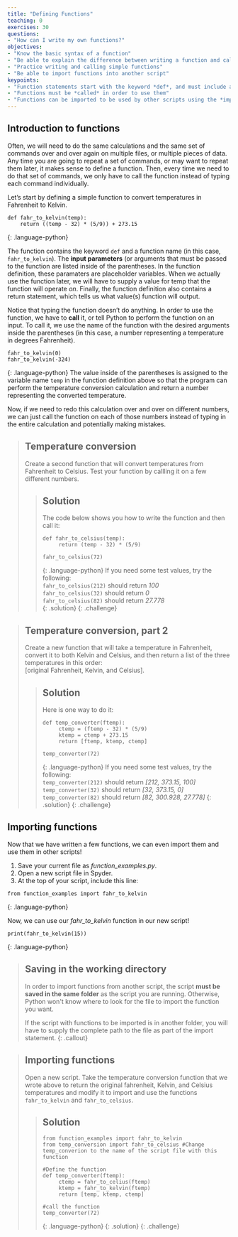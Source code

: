 ```yaml
---
title: "Defining Functions"
teaching: 0
exercises: 30
questions:
- "How can I write my own functions?"
objectives:
- "Know the basic syntax of a function"
- "Be able to explain the difference between writing a function and calling a function"
- "Practice writing and calling simple functions"
- "Be able to import functions into another script"
keypoints:
- "Function statements start with the keyword *def*, and must include a name, parameters, and a return statement"
- "Functions must be *called* in order to use them"
- "Functions can be imported to be used by other scripts using the *import* command"
---
```


## Introduction to functions
Often, we will need to do the same calculations and the same set of commands over and over again on multiple files, or multiple 
pieces of data.  Any time you are going to repeat a set of commands, or may want to repeat them later, it makes sense to define 
a function.  Then, every time we need to do that set of commands, we only have to call the function instead of typing each 
command individually.

Let’s start by defining a simple function to convert temperatures in Fahrenheit to Kelvin.
~~~
def fahr_to_kelvin(temp):
    return ((temp - 32) * (5/9)) + 273.15
~~~
{: .language-python}

The function contains the keyword `def` and a function name (in this case, `fahr_to_kelvin`).  The **input parameters** (or 
arguments that must be passed to the function are listed inside of the parentheses.  In the function definition, these
paramaters are placeholder variables.  When we actually use the function later, we will have to supply a value for temp that the 
function will operate *on*.  Finally, the function definition also contains a return statement, which tells us what value(s) 
function will output.

Notice that typing the function doesn’t do anything.  In order to use the function, we have to **call** it, or tell Python to 
perform the function on an input.  To call it, we use the name of the function with the desired arguments inside the parentheses
(in this case, a number representing a temperature in degrees Fahrenheit).
~~~
fahr_to_kelvin(0)
fahr_to_kelvin(-324)
~~~
{: .language-python}
The value inside of the parentheses is assigned to the variable name `temp` in the function definition above so that the program 
can perform the temperature conversion calculation and return a number representing the converted temperature.

Now, if we need to redo this calculation over and over on different numbers, we can just call the function on each of those 
numbers instead of typing in the entire calculation and potentially making mistakes.

> ## Temperature conversion
> Create a second function that will convert temperatures from Fahrenheit to Celsius.  Test your function by callling it on a
> few different numbers.
> > ## Solution
> > The code below shows you how to write the function and then call it:
> > ~~~
> > def fahr_to_celsius(temp):
> >      return (temp - 32) * (5/9)
> > 
> > fahr_to_celsius(72)
> > ~~~
> > {: .language-python}
> > If you need some test values, try the following:  
> > `fahr_to_celsius(212)` should return *100*  
> > `fahr_to_celsius(32)` should return *0*  
> > `fahr_to_celsius(82)` should return *27.778*  
> {: .solution}
{: .challenge}

> ## Temperature conversion, part 2
> Create a new function that will take a temperature in Fahrenheit, convert it to both Kelvin and Celsius, and then return 
> a list of the three temperatures in this order:  
> [original Fahrenheit, Kelvin, and Celsius].  
> > ## Solution
> > Here is one way to do it:
> > ~~~
> > def temp_converter(ftemp):
> >      ctemp = (ftemp - 32) * (5/9)
> >      ktemp = ctemp + 273.15
> >      return [ftemp, ktemp, ctemp]
> > 
> > temp_converter(72)
> > ~~~
> > {: .language-python}
> > If you need some test values, try the following:  
> > `temp_converter(212)` should return *[212, 373.15, 100]*  
> > `temp_converter(32)` should return *[32, 373.15, 0]*   
> > `temp_converter(82)` should return *[82, 300.928, 27.778]* 
> {: .solution}
{: .challenge}

## Importing functions
Now that we have written a few functions, we can even import them and use them in other scripts!  

1. Save your current file as *function_examples.py*.  
2. Open a new script file in Spyder.  
3. At the top of your script, include this line:
~~~
from function_examples import fahr_to_kelvin
~~~
{: .language-python}

Now, we can use our *fahr_to_kelvin* function in our new script!  
~~~
print(fahr_to_kelvin(15))
~~~
{: .language-python}

> ## Saving in the working directory
> In order to import functions from another script, the script **must be saved in the same folder** as the script you are 
> running.  Otherwise, Python won't know where to look for the file to import the function you want.
> 
> If the script with functions to be imported is in another folder, you will have to supply the complete path to the file
> as part of the import statement.
{: .callout}


> ## Importing functions
> Open a new script.  Take the temperature conversion function that we wrote above to return the original fahrenheit, Kelvin, 
> and Celsius temperatures and modify it to import and use the functions `fahr_to_kelvin` and `fahr_to_celsius`.
> > ## Solution
> > ~~~
> > from function_examples import fahr_to_kelvin
> > from temp_conversion import fahr_to_celsius #Change temp_converion to the name of the script file with this function
> > 
> > #Define the function
> > def temp_converter(ftemp):
> >      ctemp = fahr_to_celius(ftemp)
> >      ktemp = fahr_to_kelvin(ftemp)
> >      return [temp, ktemp, ctemp]
> > 
> > #call the function
> > temp_converter(72)
> > ~~~
> > {: .language-python}
> {: .solution}
{: .challenge}


